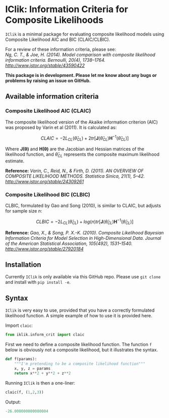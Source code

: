 # IClik: Information Criteria for Composite Likelihoods
``IClik`` is a minimal package for evaluating composite likelihood models using Composite Likelihood AIC and BIC (CLAIC/CLBIC).

For a review of these information criteria, please see: </br>
*Ng, C. T., & Joe, H. (2014). Model comparison with composite likelihood information criteria. Bernoulli, 20(4), 1738–1764. http://www.jstor.org/stable/43590422*

**This package is in development. Please let me know about any bugs or problems by raising an issue on GitHub.**


## Available information criteria

### Composite Likelihood AIC (CLAIC)
The composite likelihood version of the Akaike information criterion (AIC) was proposed by Varin et al (2011). It is calculated as:

$$ CLAIC = -2L_{CL}(\hat\theta_{CL}) + 2tr[\mathbf{J}(\hat\theta_{CL})\mathbf{H}^{-1}(\hat\theta_{CL})] $$

Where $\mathbf{J(\theta)}$ and $\mathbf{H(\theta)}$ are the Jacobian and Hessian matrices of the likelihood function, and $\hat\theta_{CL}$ represents the composite maximum likelihood estimate.

**Reference:**
*Varin, C., Reid, N., & Firth, D. (2011). AN OVERVIEW OF COMPOSITE LIKELIHOOD METHODS. Statistica Sinica, 21(1), 5–42. http://www.jstor.org/stable/24309261*

### Composite Likelihood BIC (CLBIC)
CLBIC, formulated by Gao and Song (2010), is similar to CLAIC, but adjusts for sample size *n*:

$$ CLBIC = -2L_{CL}(\hat\theta_{CL}) + log(n) tr[\mathbf{J}(\hat\theta_{CL})\mathbf{H}^{-1}(\hat\theta_{CL})] $$

**Reference:** *Gao, X., & Song, P. X.-K. (2010). Composite Likelihood Bayesian Information Criteria for Model Selection in High-Dimensional Data. Journal of the American Statistical Association, 105(492), 1531–1540. http://www.jstor.org/stable/27920184*

## Installation
Currently ``IClik`` is only available via this GitHub repo. Please use ``git clone`` and install with ``pip install -e``.  

## Syntax
``IClik`` is very easy to use, provided that you have a correctly formulated likelihood function. A simple example of how to use it is provided here. 

Import ``claic``:
```python
from iklik.inform_crit import claic
```

First we need to define a composite likelihood function. The function ``f`` below is obviously not a composite likelihood, but it illustrates the syntax. 
```python
def f(params):
    """I'm pretending to be a composite likelihood function"""
    x, y, z = params
    return x**2 + y**2 + z**2
```

Running ``IClik`` is then a one-liner:
```python
claic(f, (1,2,3))
```
Output:
```python
-26.000000000000004
```
